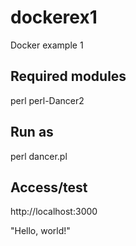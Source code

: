 # dockerex1
Docker example 1

## Required modules

perl perl-Dancer2

## Run as

perl dancer.pl

## Access/test

http://localhost:3000

"Hello, world!"
